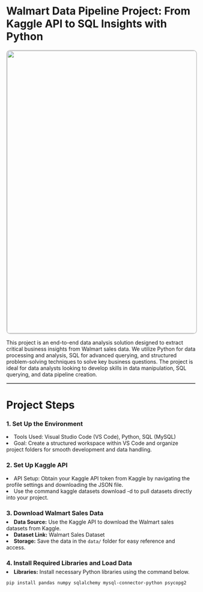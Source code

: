 <h1>Walmart Data Pipeline Project: From Kaggle API to SQL Insights with Python </h1>
<!-- <hr style="border: 0.5px solid #999;">
 -->

<p align="center">
  <img alt="walmart_project-piplelines" src="https://github.com/user-attachments/assets/1bd7d129-594b-4c8e-8b93-e2edb555ff83"  width="1598" height="753" style="border: 2px solid #ccc; border-radius: 10px;" width="700"/>
</p>
<P> This project is an end-to-end data analysis solution designed to extract critical business insights from Walmart sales data. We utilize Python for data processing and analysis, SQL for advanced querying, and structured problem-solving techniques to solve key business questions. The project is ideal for data analysts looking to develop skills in data manipulation, SQL querying, and data pipeline creation.
</P>
<hr style="border: 0.5px solid #bbb;">

<h1> Project Steps </h1>

<h3 style="border-bottom:none;"> 1. Set Up the Environment </h3>
  <li>Tools Used: Visual Studio Code (VS Code), Python, SQL (MySQL)</li>
  <li>Goal: Create a structured workspace within VS Code and organize project folders for smooth development and data handling.</li>

<h3 style="border-bottom:none;"> 2. Set Up Kaggle API</h3>
  <li>API Setup: Obtain your Kaggle API token from Kaggle by navigating the profile settings and downloading the JSON file.</li>
  <li>Use the command kaggle datasets download -d <dataset-path> to pull datasets directly into your project.</li>

<h3 style="border-bottom:none; margin-bottom: 5px;">3. Download Walmart Sales Data</h3>
  <li><strong>Data Source:</strong> Use the Kaggle API to download the Walmart sales datasets from Kaggle.</li>
  <li><strong>Dataset Link:</strong> Walmart Sales Dataset</li>
  <li><strong>Storage:</strong> Save the data in the <code>data/</code> folder for easy reference and access.</li>

<h3 style="border-bottom:none; margin-bottom: 5px;">4. Install Required Libraries and Load Data</h3>
  <li style = "margin-bottom: 5px;" ><strong>Libraries:</strong> Install necessary Python libraries using the command below.</li>

<pre><code>pip install pandas numpy sqlalchemy mysql-connector-python psycopg2</code></pre>
